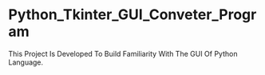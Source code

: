 # Python_Tkinter_GUI_Conveter_Program
This Project Is Developed To Build Familiarity With The GUI Of Python Language.
